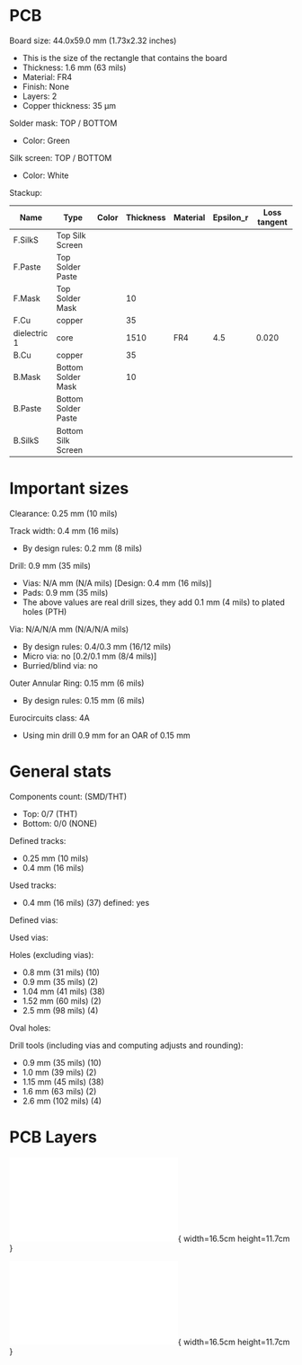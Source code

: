 # PCB

Board size: 44.0x59.0 mm (1.73x2.32 inches)

- This is the size of the rectangle that contains the board
- Thickness: 1.6 mm (63 mils)
- Material: FR4
- Finish: None
- Layers: 2
- Copper thickness: 35 µm

Solder mask: TOP / BOTTOM

- Color: Green

Silk screen: TOP / BOTTOM

- Color: White


Stackup:

| Name                 | Type                 | Color    | Thickness | Material        | Epsilon_r | Loss tangent |
|----------------------|----------------------|----------|-----------|-----------------|-----------|--------------|
| F.SilkS              | Top Silk Screen      |          |           |                 |           |              |
| F.Paste              | Top Solder Paste     |          |           |                 |           |              |
| F.Mask               | Top Solder Mask      |          |        10 |                 |           |              |
| F.Cu                 | copper               |          |        35 |                 |           |              |
| dielectric 1         | core                 |          |      1510 | FR4             |       4.5 |        0.020 |
| B.Cu                 | copper               |          |        35 |                 |           |              |
| B.Mask               | Bottom Solder Mask   |          |        10 |                 |           |              |
| B.Paste              | Bottom Solder Paste  |          |           |                 |           |              |
| B.SilkS              | Bottom Silk Screen   |          |           |                 |           |              |

# Important sizes

Clearance: 0.25 mm (10 mils)

Track width: 0.4 mm (16 mils)

- By design rules: 0.2 mm (8 mils)

Drill: 0.9 mm (35 mils)

- Vias: N/A mm (N/A mils) [Design: 0.4 mm (16 mils)]
- Pads: 0.9 mm (35 mils)
- The above values are real drill sizes, they add 0.1 mm (4 mils) to plated holes (PTH)

Via: N/A/N/A mm (N/A/N/A mils)

- By design rules: 0.4/0.3 mm (16/12 mils)
- Micro via: no [0.2/0.1 mm (8/4 mils)]
- Burried/blind via: no

Outer Annular Ring: 0.15 mm (6 mils)

- By design rules: 0.15 mm (6 mils)

Eurocircuits class: 4A
- Using min drill 0.9 mm for an OAR of 0.15 mm


# General stats

Components count: (SMD/THT)

- Top: 0/7 (THT)
- Bottom: 0/0 (NONE)

Defined tracks:

- 0.25 mm (10 mils)
- 0.4 mm (16 mils)

Used tracks:

- 0.4 mm (16 mils) (37) defined: yes

Defined vias:


Used vias:


Holes (excluding vias):

- 0.8 mm (31 mils) (10)
- 0.9 mm (35 mils) (2)
- 1.04 mm (41 mils) (38)
- 1.52 mm (60 mils) (2)
- 2.5 mm (98 mils) (4)

Oval holes:


Drill tools (including vias and computing adjusts and rounding):

- 0.9 mm (35 mils) (10)
- 1.0 mm (39 mils) (2)
- 1.15 mm (45 mils) (38)
- 1.6 mm (63 mils) (2)
- 2.6 mm (102 mils) (4)




# PCB Layers

![Export all production layers to PDF.](PDF/Gazpar__20230214_211046-Edge_Cuts+F_Fab+F_Paste+F_SilkS+F_Mask+F_Cu+B_Cu+B_Mask+B_SilkS+B_Paste+B_Fab.pdf){ width=16.5cm height=11.7cm }

![Export fabrication layers to PDF (for assembly)](PCBA/Gazpar__20230214_211046-F_Fab+B_Fab.pdf){ width=16.5cm height=11.7cm }

